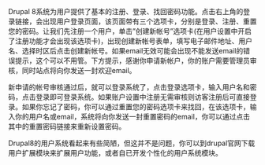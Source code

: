 Drupal 8系统为用户提供了基本的注册、登录、找回密码功能。点击右上角的登录链接，会出现用户登录页面，该页面带有三个选项卡，分别是登录、注册、重置您的密码。让我们先注册一个用户，单击”创建新帐号”选项卡(在用户设置中开启了注册功能才会出现该选项卡)，出现创建新帐号表单，填写电子邮件地址、用户名、选择时区后点击创建新帐号。如果email无效可能会出现不能发送email的错误提示，这个可以不用管。下方提示，感谢你申请新帐户，你的账户需要管理员审核，同时站点将向你发送一封欢迎email。

新申请的帐号审核通过后，就可以登录系统了，点击登录选项卡，输入用户名和密码，点击登录即可登录系统。如果账户设置中注册无需审核则访客注册后可直接登录。如果你忘记了密码，你可以通过重置您的密码选项卡来找回，在该选项卡，输入你的用户名或email，系统将向你发送一封重置密码的email，你可以通过点击其中的重置密码链接来重新设置密码。

Drupal8的用户系统看起来有些简陋，但这并不是问题，你可以到drupal官网下载用户扩展模块来扩展用户功能，或者自已开发个性化的用户系统模块。